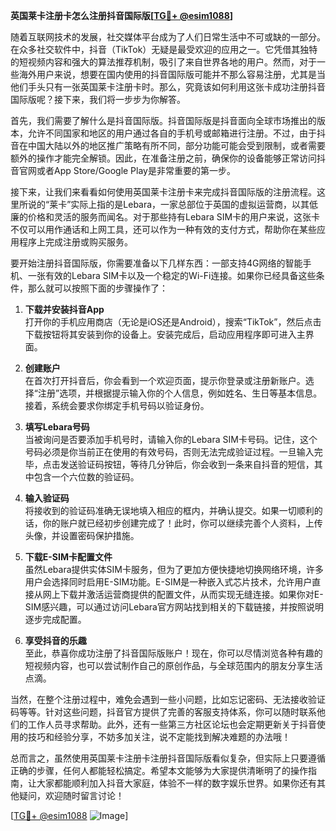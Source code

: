 **英国莱卡注册卡怎么注册抖音国际版[[TG💪+ @esim1088](https://t.me/s/esim1088)]**

随着互联网技术的发展，社交媒体平台成为了人们日常生活中不可或缺的一部分。在众多社交软件中，抖音（TikTok）无疑是最受欢迎的应用之一。它凭借其独特的短视频内容和强大的算法推荐机制，吸引了来自世界各地的用户。然而，对于一些海外用户来说，想要在国内使用的抖音国际版可能并不那么容易注册，尤其是当他们手头只有一张英国莱卡注册卡时。那么，究竟该如何利用这张卡成功注册抖音国际版呢？接下来，我们将一步步为你解答。

首先，我们需要了解什么是抖音国际版。抖音国际版是抖音面向全球市场推出的版本，允许不同国家和地区的用户通过各自的手机号或邮箱进行注册。不过，由于抖音在中国大陆以外的地区推广策略有所不同，部分功能可能会受到限制，或者需要额外的操作才能完全解锁。因此，在准备注册之前，确保你的设备能够正常访问抖音官网或者App Store/Google Play是非常重要的第一步。

接下来，让我们来看看如何使用英国莱卡注册卡来完成抖音国际版的注册流程。这里所说的“莱卡”实际上指的是Lebara，一家总部位于英国的虚拟运营商，以其低廉的价格和灵活的服务而闻名。对于那些持有Lebara SIM卡的用户来说，这张卡不仅可以用作通话和上网工具，还可以作为一种有效的支付方式，帮助你在某些应用程序上完成注册或购买服务。

要开始注册抖音国际版，你需要准备以下几样东西：一部支持4G网络的智能手机、一张有效的Lebara SIM卡以及一个稳定的Wi-Fi连接。如果你已经具备这些条件，那么就可以按照下面的步骤操作了：

1. **下载并安装抖音App**  
   打开你的手机应用商店（无论是iOS还是Android），搜索“TikTok”，然后点击下载按钮将其安装到你的设备上。安装完成后，启动应用程序即可进入主界面。

2. **创建账户**  
   在首次打开抖音后，你会看到一个欢迎页面，提示你登录或注册新账户。选择“注册”选项，并根据提示输入你的个人信息，例如姓名、生日等基本信息。接着，系统会要求你绑定手机号码以验证身份。

3. **填写Lebara号码**  
   当被询问是否要添加手机号时，请输入你的Lebara SIM卡号码。记住，这个号码必须是你当前正在使用的有效号码，否则无法完成验证过程。一旦输入完毕，点击发送验证码按钮，等待几分钟后，你会收到一条来自抖音的短信，其中包含一个六位数的验证码。

4. **输入验证码**  
   将接收到的验证码准确无误地填入相应的框内，并确认提交。如果一切顺利的话，你的账户就已经初步创建完成了！此时，你可以继续完善个人资料，上传头像，并设置密码保护措施。

5. **下载E-SIM卡配置文件**  
   虽然Lebara提供实体SIM卡服务，但为了更加方便快捷地切换网络环境，许多用户会选择同时启用E-SIM功能。E-SIM是一种嵌入式芯片技术，允许用户直接从网上下载并激活运营商提供的配置文件，从而实现无缝连接。如果你对E-SIM感兴趣，可以通过访问Lebara官方网站找到相关的下载链接，并按照说明逐步完成配置。

6. **享受抖音的乐趣**  
   至此，恭喜你成功注册了抖音国际版账户！现在，你可以尽情浏览各种有趣的短视频内容，也可以尝试制作自己的原创作品，与全球范围内的朋友分享生活点滴。

当然，在整个注册过程中，难免会遇到一些小问题，比如忘记密码、无法接收验证码等等。针对这些问题，抖音官方提供了完善的客服支持体系，你可以随时联系他们的工作人员寻求帮助。此外，还有一些第三方社区论坛也会定期更新关于抖音使用的技巧和经验分享，不妨多加关注，说不定能找到解决难题的办法哦！

总而言之，虽然使用英国莱卡注册卡注册抖音国际版看似复杂，但实际上只要遵循正确的步骤，任何人都能轻松搞定。希望本文能够为大家提供清晰明了的操作指南，让大家都能顺利加入抖音大家庭，体验不一样的数字娱乐世界。如果你还有其他疑问，欢迎随时留言讨论！

[[TG💪+ @esim1088](https://t.me/s/esim1088) ![Image](https://i.postimg.cc/4NQfJmqS/Snipaste-2025-05-13-00-14-12.png)]